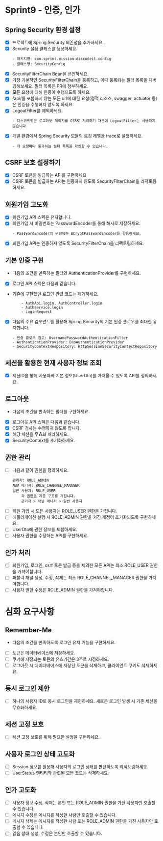 # Sprint9 - 인증, 인가

## Spring Security 환경 설정

- [x] 프로젝트에 Spring Security 의존성을 추가하세요.
- [x] Security 설정 클래스를 생성하세요.
  ~~~text
  - 패키지명: com.sprint.mission.discodeit.config
  - 클래스명: SecurityConfig
  ~~~
- [x] SecurityFilterChain Bean을 선언하세요.
- [x] 가장 기본적인 SecurityFilterChain을 등록하고, 이때 등록되는 필터 목록을 디버깅해보세요. 필터 목록은 PR에 첨부하세요.
- [x] 모든 요청에 대해 인증이 수행되도록 하세요.
- [x] /api/를 포함하지 않는 모든 url에 대한 요청(정적 리소스, swagger, actuator 등)은 인증을 수행하지 않도록 하세요.
- [x] LogoutFilter를 제외하세요.
  ~~~text
  - 디스코드잇은 로그아웃 페이지를 CSR로 처리하기 때문에 LogoutFilter는 사용하지 않습니다.
  ~~~
- [x] 개발 환경에서 Spring Security 모듈의 로깅 레벨을 trace로 설정하세요.
  ~~~text
  - 각 요청마다 통과하는 필터 목록을 확인할 수 있습니다.
  ~~~

## CSRF 보호 설정하기

- [x] CSRF 토큰을 발급하는 API를 구현하세요
- [x] CSRF 토큰을 발급하는 API는 인증하지 않도록 SecurityFilterChain을 리팩토링하세요.

## 회원가입 고도화

- [x]  회원가입 API 스펙은 유지합니다.
- [x]  회원가입 시 비밀번호는 PasswordEncoder를 통해 해시로 저장하세요.
    ~~~text
    - PasswordEncoder의 구현체는 BCryptPasswordEncoder를 활용하세요.
    ~~~~
- [x] 회원가입 API는 인증하지 않도록 SecurityFilterChain을 리팩토링하세요.

## 기본 인증 구현

- 다음의 조건을 만족하는 필터와 AuthenticationProvider를 구현하세요.
- [x]  로그인 API 스펙은 다음과 같습니다.
  - 기존에 구현했던 로그인 관련 코드는 제거하세요.
    ~~~text
        - AuthApi.login, AuthController.login
        - AuthService.login
        - LoginRequest
    ~~~~
- [x]  다음의 주요 컴포넌트를 활용해 Spring Security의 기본 인증 플로우를 최대한 유지합니다.
    ~~~text
    - 인증 플로우 참고: UsernamePasswordAuthenticationFilter
    - AuthenticationProvider: DaoAuthenticationProvider
    - SecurityContextRespository: HttpSessionSecurityContextRepository
    ~~~~

## 세션을 활용한 현재 사용자 정보 조회

- [x] 세션ID를 통해 사용자의 기본 정보(UserDto)를 가져올 수 있도록 API를 정의하세요.

## 로그아웃

- 다음의 조건을 만족하는 필터를 구현하세요.
- [x] 로그아웃 API 스펙은 다음과 같습니다.
- [x] CSRF 검사는 수행하지 않도록 합니다.
- [x] 해당 세션을 무효화 처리하세요.
- [x] SecurityContext를 초기화하세요.

## 권한 관리

- [ ]  다음과 같이 권한을 정의하세요.
    ~~~ text 
    관리자: ROLE_ADMIN
    채널 매니저: ROLE_CHANNEL_MANAGER
    일반 사용자: ROLE_USER
        각 권한은 계층 구조를 가집니다.
        관리자 > 채널 매니저 > 일반 사용자
    ~~~
- [ ]  회원 가입 시 모든 사용자는 ROLE_USER 권한을 가집니다.
- [ ]  애플리케이션 실행 시 ROLE_ADMIN 권한을 가진 계정이 초기화되도록 구현하세요.
- [ ]  UserDto에 권한 정보를 포함하세요.
- [ ]  사용자 권한을 수정하는 API를 구현하세요.

## 인가 처리

- [ ] 회원가입, 로그인, csrf 토큰 발급 등을 제외한 모든 API는 최소 ROLE_USER 권한을 가져야합니다.
- [ ] 퍼블릭 채널 생성, 수정, 삭제는 최소 ROLE_CHANNEL_MANAGER 권한을 가져야합니다.
- [ ] 사용자 권한 수정은 ROLE_ADMIN 권한을 가져야합니다.

# 심화 요구사항

## Remember-Me

- 다음의 조건을 만족하도록 로그인 유지 기능을 구현하세요.
- [ ] 토큰은 데이터베이스에 저장하세요.
- [ ] 쿠키에 저장되는 토큰의 유효기간은 3주로 지정하세요.
- [ ] 로그아웃 시 데이터베이스에 저장된 토큰을 삭제하고, 클라이언트 쿠키도 삭제하세요.

## 동시 로그인 제한

- [ ] 하나의 사용자 ID로 동시 로그인을 제한하세요. 새로운 로그인 발생 시 기존 세션을 무효화하세요.

## 세션 고정 보호

- [ ] 세션 고정 보호를 위해 필요한 설정을 구현하세요.

## 사용자 로그인 상태 고도화

- [ ] Session 정보를 활용해 사용자의 로그인 상태를 판단하도록 리팩토링하세요.
- [ ] UserStatus 엔티티와 관련된 모든 코드는 삭제하세요.

## 인가 고도화

- [ ] 사용자 정보 수정, 삭제는 본인 또는 ROLE_ADMIN 권한을 가진 사용자만 호출할 수 있습니다.
- [ ] 메시지 수정은 메시지를 작성한 사람만 호출할 수 있습니다.
- [ ] 메시지 삭제는 메시지를 작성한 사람 또는 ROLE_ADMIN 권한을 가진 사용자만 호출할 수 있습니다.
- [ ] 읽음 상태 생성, 수정은 본인만 호출할 수 있습니다.